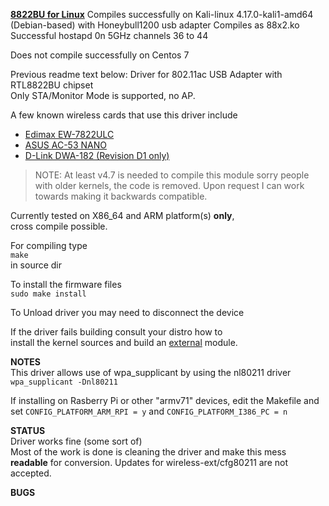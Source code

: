 <u>**8822BU for Linux**</u>
Compiles successfully on Kali-linux 4.17.0-kali1-amd64 (Debian-based) with Honeybull1200 usb adapter
Compiles as 88x2.ko
Successful hostapd 0n 5GHz channels 36 to 44

Does not compile successfully on Centos 7

Previous readme text below:
Driver for 802.11ac USB Adapter with  
RTL8822BU chipset  
Only STA/Monitor Mode is supported, no AP.  

A few known wireless cards that use this driver include 
* [Edimax EW-7822ULC](http://us.edimax.com/edimax/merchandise/merchandise_detail/data/edimax/us/wireless_adapters_ac1200_dual-band/ew-7822ulc/)
* [ASUS AC-53 NANO](https://www.asus.com/Networking/USB-AC53-Nano/)
* [D-Link DWA-182 (Revision D1 only)](http://ca.dlink.com/products/connect/wireless-ac1200-dual-band-usb-adapter/)


> NOTE: At least v4.7 is needed to compile this module
> sorry people with older kernels, the code is removed.
> Upon request I can work towards making it backwards compatible.

Currently tested on X86_64 and ARM platform(s) **only**,  
cross compile possible.

For compiling type  
`make`  
in source dir  

To install the firmware files  
`sudo make install`


To Unload driver you may need to disconnect the device  

If the driver fails building consult your distro how to  
install the kernel sources and build an <u>external</u> module.


**NOTES**  
This driver allows use of wpa_supplicant by using the nl80211 driver
`wpa_supplicant -Dnl80211`

If installing on Rasberry Pi or other "armv71" devices, edit the Makefile and set `CONFIG_PLATFORM_ARM_RPI = y` and `CONFIG_PLATFORM_I386_PC = n`

**STATUS**  
Driver works fine (some sort of)  
Most of the work is done is cleaning the driver and make this mess **readable**   for conversion.
Updates for wireless-ext/cfg80211  are not accepted.  

  
**BUGS**  
 
